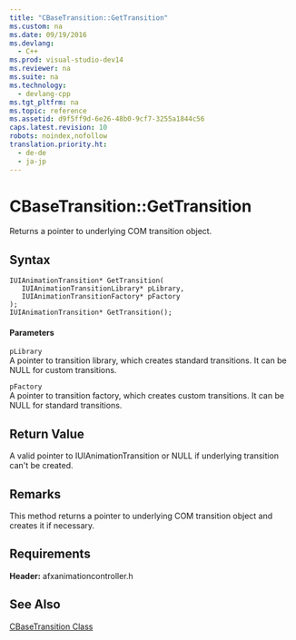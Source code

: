 ```yaml
---
title: "CBaseTransition::GetTransition"
ms.custom: na
ms.date: 09/19/2016
ms.devlang: 
  - C++
ms.prod: visual-studio-dev14
ms.reviewer: na
ms.suite: na
ms.technology: 
  - devlang-cpp
ms.tgt_pltfrm: na
ms.topic: reference
ms.assetid: d9f5ff9d-6e26-48b0-9cf7-3255a1844c56
caps.latest.revision: 10
robots: noindex,nofollow
translation.priority.ht: 
  - de-de
  - ja-jp
---
```

# CBaseTransition::GetTransition
Returns a pointer to underlying COM transition object.  
  
## Syntax  
  
```  
IUIAnimationTransition* GetTransition(  
   IUIAnimationTransitionLibrary* pLibrary,  
   IUIAnimationTransitionFactory* pFactory  
);  
IUIAnimationTransition* GetTransition();  
```  
  
#### Parameters  
 `pLibrary`  
 A pointer to transition library, which creates standard transitions. It can be NULL for custom transitions.  
  
 `pFactory`  
 A pointer to transition factory, which creates custom transitions. It can be NULL for standard transitions.  
  
## Return Value  
 A valid pointer to IUIAnimationTransition or NULL if underlying transition can't be created.  
  
## Remarks  
 This method returns a pointer to underlying COM transition object and creates it if necessary.  
  
## Requirements  
 **Header:** afxanimationcontroller.h  
  
## See Also  
 [CBaseTransition Class](../vs140/CBaseTransition-Class.md)